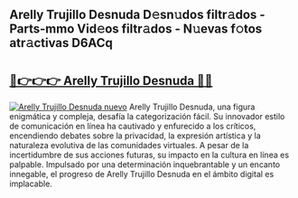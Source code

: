 ## Arelly Trujillo Desnuda D𝚎sn𝚞dos filtr𝚊dos - Parts-mmo Vid𝚎os filtr𝚊dos - N𝚞evas f𝚘tos atr𝚊ctivas D6ACq

# <h2><a href="http://mb0r09.tromn.icu/?c=Arelly+Trujillo+Desnuda">🔗👉👉👉 Arelly Trujillo Desnuda 🔗🔗</a></h2>

[![Arelly Trujillo Desnuda nuevo](https://i.imgur.com/pEAQMta.gif)](http://mb0r09.tromn.icu/?c=Arelly+Trujillo+Desnuda)
Arelly Trujillo Desnuda, una figura enigmática y compleja, desafía la categorización fácil. Su innovador estilo de comunicación en línea ha cautivado y enfurecido a los críticos, encendiendo debates sobre la privacidad, la expresión artística y la naturaleza evolutiva de las comunidades virtuales. A pesar de la incertidumbre de sus acciones futuras, su impacto en la cultura en línea es palpable. Impulsado por una determinación inquebrantable y un encanto innegable, el progreso de Arelly Trujillo Desnuda en el ámbito digital es implacable.
